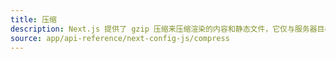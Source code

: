 ```yaml
---
title: 压缩
description: Next.js 提供了 gzip 压缩来压缩渲染的内容和静态文件，它仅与服务器目标一起工作。在这里了解更多。
source: app/api-reference/next-config-js/compress
---
```

